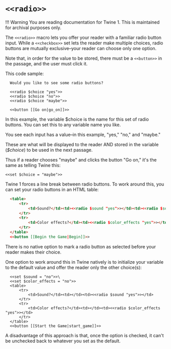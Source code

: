 # `<<radio>>`

!!! Warning
    You are reading documentation for Twine 1. This is maintained for archival purposes only.

The `<<radio>>` macro lets you offer your reader with a familiar radio button input. While a `<<checkbox>>` set lets the reader make multiple choices, radio buttons are mutually exclusive–your reader can choose only one option.

Note that, in order for the value to be stored, there must be a `<<button>>` in the passage, and the user must click it.

This code sample:

```twee
  Would you like to see some radio buttons?
  
  <<radio $choice "yes">>
  <<radio $choice "no">>
  <<radio $choice "maybe">>
  
  <<button [[Go on|go_on]]>>
```

In this example, the variable $choice is the name for this set of radio buttons. You can set this to any variable name you like.

You see each input has a value–in this example, "yes," "no," and "maybe."

These are what will be displayed to the reader AND stored in the variable (*$choice*) to be used in the next passage.

Thus if a reader chooses "maybe" and clicks the button "Go on," it's the same as telling Twine this:

```twee
<<set $choice = "maybe">>
```

Twine 1 forces a line break between radio buttons. To work around this, you can set your radio buttons in an HTML table:

```html
  <table>
      <tr>
          <td>Sound?</td><td><<radio $sound "yes">></td><td><<radio $sound "no">></td>
      </tr>
      <tr>
          <td>Color effects?</td><td><<radio $color_effects "yes">></td><td><<radio $color_effects "no">></td>
      </tr>
  </table>
  <<button [[Begin the Game|Begin]]>>
```

There is no native option to mark a radio button as selected before your reader makes their choice.

One option to work around this in Twine natively is to initialize your variable to the default value and offer the reader only the other choice(s):

```twee
  <<set $sound = "no">>\
  <<set $color_effects = "no">>
  <table>
      <tr>
          <td>Sound?</td><td></td><td><<radio $sound "yes">></td>
      </tr>
      <tr>
          <td>Color effects?</td><td></td><td><<radio $color_effects "yes">></td>
      </tr>
  </table>
  <<button [[Start the Game|start_game]]>>
```

A disadvantage of this approach is that, once the option is checked, it can't be unchecked back to whatever you set as the default.
